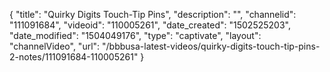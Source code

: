 {
    "title": "Quirky Digits Touch-Tip Pins",
    "description": "",
    "channelid": "111091684",
    "videoid": "110005261",
    "date_created": "1502525203",
    "date_modified": "1504049176",
    "type": "captivate",
    "layout": "channelVideo",
    "url": "\/bbbusa-latest-videos\/quirky-digits-touch-tip-pins-2-notes\/111091684-110005261"
}